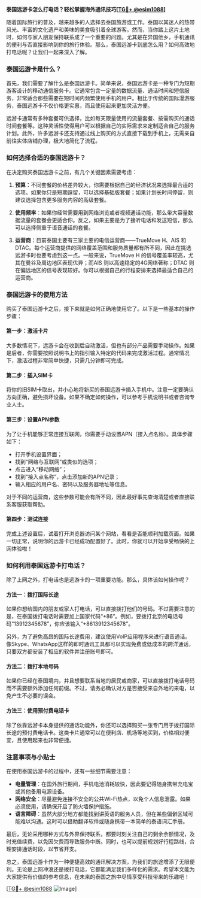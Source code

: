 **泰国远游卡怎么打电话？轻松掌握海外通讯技巧[[TG💪+ @esim1088](https://t.me/s/esim1088)]**

随着国际旅行的普及，越来越多的人选择去泰国旅游或工作。泰国以其迷人的热带风光、丰富的文化遗产和美味的美食吸引着全球游客。然而，当你踏上这片土地时，如何与家人朋友保持联系成了一个重要的问题。尤其是在异国他乡，手机通讯的便利与否直接影响到你的旅行体验。那么，泰国远游卡到底怎么用？如何高效地打电话呢？让我们一起来深入了解。

### 泰国远游卡是什么？

首先，我们需要了解什么是泰国远游卡。简单来说，泰国远游卡是一种专门为短期游客设计的移动通信服务卡。它通常包含一定量的数据流量、通话时间和短信服务，非常适合那些需要在短时间内频繁使用手机的用户。相比于传统的国际漫游服务，泰国远游卡不仅价格更实惠，而且使用起来更加灵活方便。

远游卡通常有多种套餐可供选择，比如每天限量使用的流量套餐、按需购买的通话时间套餐等。这种灵活性使得用户可以根据自己的实际需求来定制适合自己的服务计划。此外，许多远游卡还支持通过线上购买的方式直接下载到手机上，无需亲自前往实体店铺办理，极大地简化了流程。

### 如何选择合适的泰国远游卡？

在决定购买泰国远游卡之前，有几个关键因素需要考虑：

1. **预算**：不同套餐的价格差异较大，你需要根据自己的经济状况来选择最合适的选项。如果你只是短期逗留，可以选择基础版套餐；如果计划长时间停留，则建议选择包含更多服务内容的高级套餐。
   
2. **使用频率**：如果你经常需要用到网络浏览或者视频通话功能，那么带大容量数据流量的套餐会更适合你。反之，如果主要是为了接听电话和发送短信，那么可以选择侧重于语音通话的套餐。

3. **运营商**：目前泰国主要有三家主要的电信运营商——TrueMove H、AIS 和 DTAC。每个运营商提供的网络覆盖范围和服务质量都有所不同，因此在挑选远游卡时也要考虑到这一点。一般来说，TrueMove H 的信号覆盖率较高，尤其在曼谷及周边地区表现优异；而AIS 则以高速稳定的4G网络著称；DTAC 则在偏远地区的信号表现较好。你可以根据自己的行程安排来选择最适合自己的运营商。

### 泰国远游卡的使用方法

购买了泰国远游卡之后，接下来就是如何正确地使用它了。以下是一些基本的操作步骤：

#### 第一步：激活卡片
大多数情况下，远游卡会在收到后自动激活，但也有部分产品需要手动操作。如果是后者，你需要按照说明书上的指引输入特定的代码来完成激活过程。通常情况下，激活过程非常简单快捷，只需几分钟即可完成。

#### 第二步：插入SIM卡
将你的旧SIM卡取出，并小心地将新买的泰国远游卡插入手机中。注意一定要确认方向正确，避免损坏设备。如果不确定如何操作，可以参考手机说明书或者咨询专业人士。

#### 第三步：设置APN参数
为了让手机能够正常连接互联网，你需要手动设置APN（接入点名称）。具体步骤如下：
- 打开手机设置界面；
- 找到“网络与互联网”或类似的选项；
- 点击进入“移动网络”；
- 找到“接入点名称”，点击添加新的APN记录；
- 输入相应的用户名、密码以及服务器地址等信息。

对于不同的运营商，这些参数可能会有所不同，因此最好事先查询清楚或者直接联系客服获取帮助。

#### 第四步：测试连接
完成上述设置后，试着打开浏览器访问某个网站，看看是否能顺利加载页面。如果一切正常，说明你的远游卡已经成功配置好了。此时，你就可以开始享受畅快的上网体验啦！

### 如何利用泰国远游卡打电话？

除了上网之外，打电话也是远游卡的一项重要功能。那么，具体该如何操作呢？

#### 方法一：拨打国际长途
如果你想给国内的朋友或家人打电话，可以直接拨打他们的号码。不过需要注意的是，在泰国拨打电话时需要加上国家代码“+86”。例如，要拨打北京的电话号码“13912345678”，你应该输入“+8613912345678”。

另外，为了避免高昂的国际长途费用，建议使用VoIP应用程序来进行语音通话。像Skype、WhatsApp这样的即时通讯工具都可以实现免费或低成本的跨洋通话，只要双方都安装了相应的软件并注册账号即可。

#### 方法二：拨打本地号码
如果你已经在泰国境内，并且想要联系当地的居民或商家，可以直接拨打电话号码而不需要额外添加任何前缀。不过，请务必确认对方是否接受来自外地的来电，以免产生不必要的误会。

#### 方法三：使用预付费电话卡
除了依靠远游卡本身提供的通话功能外，你还可以选择购买一张专门用于拨打国际长途的预付费电话卡。这类卡片通常可以在便利店、机场等地买到，价格相对便宜，且使用起来也非常便捷。

### 注意事项与小贴士

在使用泰国远游卡的过程中，还有一些细节需要注意：

- **电量管理**：在国外旅行期间，手机电池消耗较快，因此要记得随身携带充电宝或其他备用电源设备。
- **网络安全**：尽量避免连接不安全的公共Wi-Fi热点，以免个人信息泄露。如果必须使用，请确保开启了防火墙保护措施。
- **语言障碍**：虽然大部分地方都能找到讲英语的服务人员，但在某些偏僻区域可能难以沟通。这时可以借助翻译软件或随身携带一本简单的泰语词汇手册。

最后，无论采用哪种方式与外界保持联系，都要时刻关注自己的剩余余额情况，及时充值续费，以免因欠费而导致服务中断。同时，也可以提前规划好行程路线，合理安排通话时段，以节省开支。

总之，泰国远游卡作为一种便捷高效的通讯解决方案，为我们的旅途增添了无限便利。无论是上网冲浪还是拨打电话，它都能满足我们多样化的需求。希望本文能为大家提供有价值的参考信息，在未来的泰国之旅中尽情享受科技带来的乐趣吧！

[[TG💪+ @esim1088](https://t.me/s/esim1088) ![Image](https://i.postimg.cc/4NQfJmqS/Snipaste-2025-05-13-00-14-12.png)]